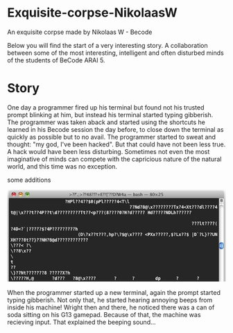 # Exquisite-corpse-NikolaasW
An exquisite corpse made by Nikolaas W - Becode

Below you will find the start of a very interesting story. A collaboration between some of the most interesting, intelligent and often disturbed minds of the students of BeCode ARAI 5.

# Story

One day a programmer fired up his terminal but found not his trusted prompt blinking at him, but instead his terminal started typing gibberish. The programmer was taken aback and started using the shortcuts he learned in his Becode session the day before, to close down the terminal as quickly as possible but to no avail. The programmer started to sweat and thought: "my god, I've been hacked". But that could have not been less true.
A hack would have been less disturbing. Sometimes not even the most imaginative of minds can compete with the capricious nature of the natural world, and this time was no exception.

some additions

![IMAGE](./assets/terminalgibberish.jpg)

When the programmer started up a new terminal, again the prompt started typing gibberish. Not only that, he started hearing annoying beeps from inside his machine! Wright then and there, he noticed there was a can of soda sitting on his G13 gamepad. Because of that, the machine was recieving input. That explained the beeping sound...  

